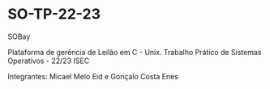 # SO-TP-22-23

SOBay

Plataforma de gerência de Leilão em C - Unix.
Trabalho Prático de Sistemas Operativos - 22/23 ISEC

Integrantes: Micael Melo Eid e Gonçalo Costa Enes



